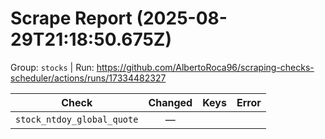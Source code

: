 # Scrape Report (2025-08-29T21:18:50.675Z)

Group: `stocks`  |  Run: https://github.com/AlbertoRoca96/scraping-checks-scheduler/actions/runs/17334482327

| Check | Changed | Keys | Error |
|---|:---:|:--|:--|
| `stock_ntdoy_global_quote` | — |  |  |

